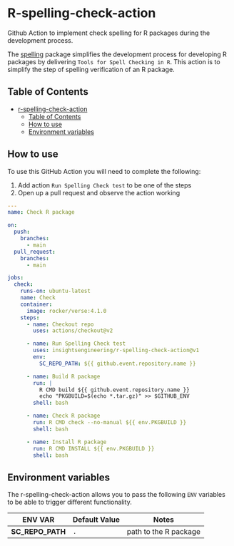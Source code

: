 # R-spelling-check-action
Github Action to implement check spelling for R packages during the development process.


The [spelling] package simplifies the development process for developing R packages by delivering `Tools for Spell Checking in R`. This action is to simplify the step of spelling verification of an R package.

## Table of Contents

- [r-spelling-check-action](#r-spelling-check-action)
  - [Table of Contents](#table-of-contents)
  - [How to use](#how-to-use)
  - [Environment variables](#environment-variables)


## How to use


To use this GitHub Action you will need to complete the following:

1. Add action `Run Spelling Check test` to be one of the steps
2. Open up a pull request and observe the action working


```yml
---
name: Check R package

on:
  push:
    branches:
      - main
  pull_request:
    branches:
      - main

jobs:
  check:
    runs-on: ubuntu-latest
    name: Check
    container:
      image: rocker/verse:4.1.0
    steps:
      - name: Checkout repo
        uses: actions/checkout@v2

      - name: Run Spelling Check test
        uses: insightsengineering/r-spelling-check-action@v1
        env:
          SC_REPO_PATH: ${{ github.event.repository.name }}

      - name: Build R package
        run: |
          R CMD build ${{ github.event.repository.name }}
          echo "PKGBUILD=$(echo *.tar.gz)" >> $GITHUB_ENV
        shell: bash

      - name: Check R package
        run: R CMD check --no-manual ${{ env.PKGBUILD }}
        shell: bash

      - name: Install R package
        run: R CMD INSTALL ${{ env.PKGBUILD }}
        shell: bash
```

## Environment variables

The r-spelling-check-action allows you to pass the following `ENV` variables to be able to trigger different functionality.

| **ENV VAR** | **Default Value** | **Notes** |
| ----------- | ----------------- | --------- |
| **SC_REPO_PATH** | `.` | path to the R package |



[spelling]: https://github.com/ropensci/spelling
[spelling action in marketplace]: https://github.com/marketplace/actions/r-package-check-spelling-action
